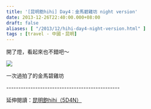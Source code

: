 ```yaml
---
title: '[昆明飽hihi] Day4：金馬碧雞坊 night version'
date: 2013-12-26T22:40:00.000+08:00
draft: false
aliases: [ "/2013/12/hihi-day4-night-version.html" ]
tags : [travel - 中國・昆明]
---
```


開了燈，看起來也不錯吧～  

![](/images/yunnan4g.jpg)

一次過拍了的金馬碧雞坊  
  
\-----------------------------------------------  
  
延伸閱讀：[昆明飽hihi（5D4N）](https://hidie.net/yunnan5d4n/)
